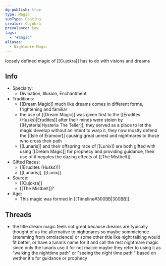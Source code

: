 ```yaml
---
dg-publish: true
type: Magic
subType: Casting
creator: Cujokra
prevalance: Low
tags:
  - "#magic"
aliases:
  - Nightmare Magic
---
```

loosely defined magic of [[Cujokra]] has to do with visions and dreams
## Info
- Specialty:
	- Divination, Illusion, Enchantment
- Traditions:
	-  [[Dream Magic]] much like dreams comes in different forms, frightening and familiar
	- the use of [[Dream Magic]] was given first to the [[Erudites (Husks)|Erudites]] after their minds were stolen by [[Hysteria|Hysteria The Teller]], they served as a place to let the magic develop without an intent to warp it, they now mostly defend the [[Isle of Eramoor]] causing great unrest and nightmares to those who cross their path
	- [[Lunaris]] and their offspring race of [[Lunix]] are both gifted with using [[Dream Magic]] for prophecy and providing guidance, their use of it negates the dazing effects of [[The Mistbelt]]
- Gifted Races:
	- [[Erudites (Husks)]]
	- [[Lunaris]], [[Lunix]]
- Source:
	- [[Cujokra]]
	- [[The Mistbelt]]?
- Age:
	- This magic was formed in [[Timeline#300BB|300BB]] 

## Threads
- the title dream magic feels not great because dreams are typically thought of as the alternative to nightmares so maybe sommicience (stemming from omniscience) or some other title like night talking would fit better, or have a lunaris name for it and call the rest nightmare magic since only the lunaris use it for not malice maybe they refer to using it as "walking the nighttime path" or "seeing the night time path " based on wether it's for guidance or prophecy 